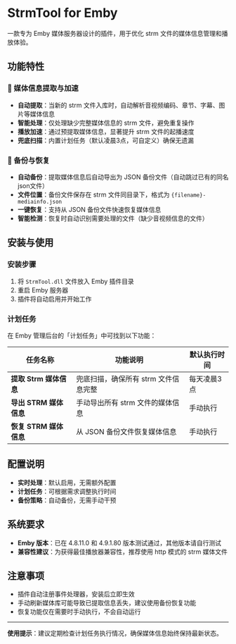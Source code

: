 # StrmTool for Emby

一款专为 Emby 媒体服务器设计的插件，用于优化 strm 文件的媒体信息管理和播放体验。

## 功能特性

### 🚀 媒体信息提取与加速

- **自动提取**：当新的 strm 文件入库时，自动解析音视频编码、章节、字幕、图片等媒体信息
- **智能处理**：仅处理缺少完整媒体信息的 strm 文件，避免重复操作
- **播放加速**：通过预提取媒体信息，显著提升 strm 文件的起播速度
- **兜底扫描**：内置计划任务（默认凌晨3点，可自定义）确保无遗漏

### 💾 备份与恢复

- **自动备份**：提取媒体信息后自动导出为 JSON 备份文件（自动跳过已有的同名json文件）
- **文件位置**：备份文件保存在 strm 文件同目录下，格式为 `{filename}-mediainfo.json`
- **一键恢复**：支持从 JSON 备份文件快速恢复媒体信息
- **智能检测**：恢复时自动识别需要处理的文件（缺少音视频信息的文件）

## 安装与使用

### 安装步骤

1. 将 `StrmTool.dll` 文件放入 Emby 插件目录
2. 重启 Emby 服务器
3. 插件将自动启用并开始工作

### 计划任务

在 Emby 管理后台的「计划任务」中可找到以下功能：

| 任务名称 | 功能说明 | 默认执行时间 |
|---------|---------|-------------|
| **提取 Strm 媒体信息** | 兜底扫描，确保所有 strm 文件信息完整 | 每天凌晨3点 |
| **导出 STRM 媒体信息** | 手动导出所有 strm 文件的媒体信息 | 手动执行 |
| **恢复 STRM 媒体信息** | 从 JSON 备份文件恢复媒体信息 | 手动执行 |

## 配置说明

- **实时处理**：默认启用，无需额外配置
- **计划任务**：可根据需求调整执行时间
- **备份策略**：自动备份，无需手动干预

## 系统要求

- **Emby 版本**：已在 4.8.11.0 和 4.9.1.80 版本测试通过，其他版本请自行测试
- **兼容性建议**：为获得最佳播放器兼容性，推荐使用 http 模式的 strm 媒体文件

## 注意事项

- 插件自动注册事件处理器，安装后立即生效
- 手动刷新媒体库可能导致已提取信息丢失，建议使用备份恢复功能
- 恢复功能仅在需要时手动执行，不会自动运行

---

**使用提示**：建议定期检查计划任务执行情况，确保媒体信息始终保持最新状态。
